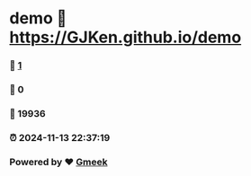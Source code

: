 # demo :link: https://GJKen.github.io/demo 
### :page_facing_up: [1](https://GJKen.github.io/demo/tag.html) 
### :speech_balloon: 0 
### :hibiscus: 19936 
### :alarm_clock: 2024-11-13 22:37:19 
### Powered by :heart: [Gmeek](https://github.com/Meekdai/Gmeek)
